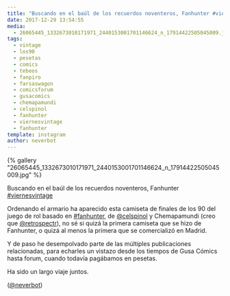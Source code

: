 ```yaml
---
title: "Buscando en el baúl de los recuerdos noventeros, Fanhunter #viernesvintage"
date: 2017-12-29 13:54:55
media: 
  - 26065445_1332673010171971_2440153001701146624_n_17914422505045009.jpg
tags: 
  - vintage
  - los90
  - pesetas
  - comics
  - tebeos
  - fanpiro
  - farsaswagon
  - comicsforum
  - gusacomics
  - chemapamundi
  - celspinol
  - fanhunter
  - viernesvintage
  - fanhunter
template: instagram
author: neverbot
---
```


{% gallery "26065445_1332673010171971_2440153001701146624_n_17914422505045009.jpg" %}

Buscando en el baúl de los recuerdos noventeros, Fanhunter [#viernesvintage](/etiquetas/viernesvintage)

Ordenando el armario ha aparecido esta camiseta de finales de los 90 del juego de rol basado en [#fanhunter](/etiquetas/fanhunter), de [@celspinol](https://instagram.com/celspinol) y Chemapamundi (creo que [@retrospectr](https://instagram.com/retrospectr)), no sé si quizá la primera camiseta que se hizo de Fanhunter, o quizá al menos la primera que se comercializó en Madrid.

Y de paso he desempolvado parte de las múltiples publicaciones relacionadas, para echarles un vistazo desde los tiempos de Gusa Cómics hasta forum, cuando todavía pagábamos en pesetas.

Ha sido un largo viaje juntos.

([@neverbot](https://instagram.com/neverbot))
